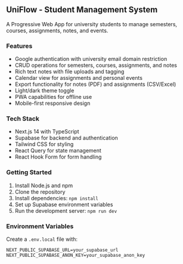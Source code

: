 ## UniFlow - Student Management System

A Progressive Web App for university students to manage semesters, courses, assignments, notes, and events.

### Features
- Google authentication with university email domain restriction
- CRUD operations for semesters, courses, assignments, and notes
- Rich text notes with file uploads and tagging
- Calendar view for assignments and personal events
- Export functionality for notes (PDF) and assignments (CSV/Excel)
- Light/dark theme toggle
- PWA capabilities for offline use
- Mobile-first responsive design

### Tech Stack
- Next.js 14 with TypeScript
- Supabase for backend and authentication
- Tailwind CSS for styling
- React Query for state management
- React Hook Form for form handling

### Getting Started

1. Install Node.js and npm
2. Clone the repository
3. Install dependencies: `npm install`
4. Set up Supabase environment variables
5. Run the development server: `npm run dev`

### Environment Variables
Create a `.env.local` file with:
```
NEXT_PUBLIC_SUPABASE_URL=your_supabase_url
NEXT_PUBLIC_SUPABASE_ANON_KEY=your_supabase_anon_key
```